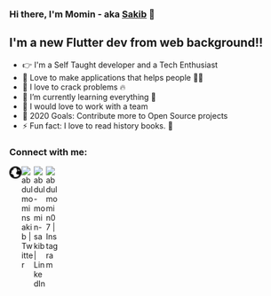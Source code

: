 ### Hi there, I'm Momin - aka [Sakib][website] 👋

## I'm a new Flutter dev from web background!!

- 👉 I'm a Self Taught developer and a Tech Enthusiast
- 💚 Love to make applications that helps people 🧗‍♂️
- 🔭 I love to crack problems 🔥
- 🌱 I’m currently learning everything 🤣
- 🕺 I would love to work with a team
- 🥅 2020 Goals: Contribute more to Open Source projects
- ⚡ Fun fact: I love to read history books. 🥰

### Connect with me:

[<img align="left" alt="abdulmomin.com" width="22px" src="https://raw.githubusercontent.com/iconic/open-iconic/master/svg/globe.svg" />][website]
[<img align="left" alt="abdulmominsakib | Twitter" width="22px" src="https://cdn.jsdelivr.net/npm/simple-icons@v3/icons/twitter.svg" />][twitter]
[<img align="left" alt="abdul-momin-sakib | LinkedIn" width="22px" src="https://cdn.jsdelivr.net/npm/simple-icons@v3/icons/linkedin.svg" />][linkedin]
[<img align="left" alt="abdulmomin07 | Instagram" width="22px" src="https://cdn.jsdelivr.net/npm/simple-icons@v3/icons/instagram.svg" />][instagram]

<br />


[website]: https://abdulmomin.com

[twitter]: https://twitter.com/abdulmominsakib

[instagram]: https://instagram.com/abdulmomin07

[linkedin]: https://linkedin.com/in/abdul-momin-sakib